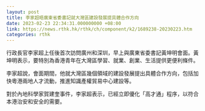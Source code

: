 ```yaml
---
layout: post
title: 李家超晤廣東省委書記就大灣區建設發展提具體合作方向
date: 2023-02-23 22:34:31.000000000 +08:00
link: https://news.rthk.hk/rthk/ch/component/k2/1689238-20230223.htm
categories: rthk
---
```


行政長官李家超上任後首次訪問廣州和深圳，早上與廣東省委書記黃坤明會面。黃坤明表示，要特別為香港青年在大灣區學習、就業、創業、生活提供更便利條件。

李家超說，會面期間，他就大灣區幾個領域的建設發展提出具體合作方向，包括加快粵港兩地人才流動，推進知識產權貿易中心建設等。

對於內地科學家賀建奎事件，李家超表示，已經立即優化「高才通」程序，以符合本港治安和安全的需要。
